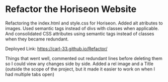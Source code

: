# Refactor the Horiseon Website

Refactoring the index.html and style.css for Horiseon.  Added alt atributes to images.  Used semantic tags instead of divs with classes when applicable. And consolidated CSS attributes using semantic tags instead of classes when they became redundant.

Deployed Link: https://carl-33.github.io/Refactor/

Things that went well, commented out redundant lines before deleting them so I could view any changes side by side. Added a rel image and a Title (outside the scope of the project, but it made it easier to work on when I had multiple tabs open) 

